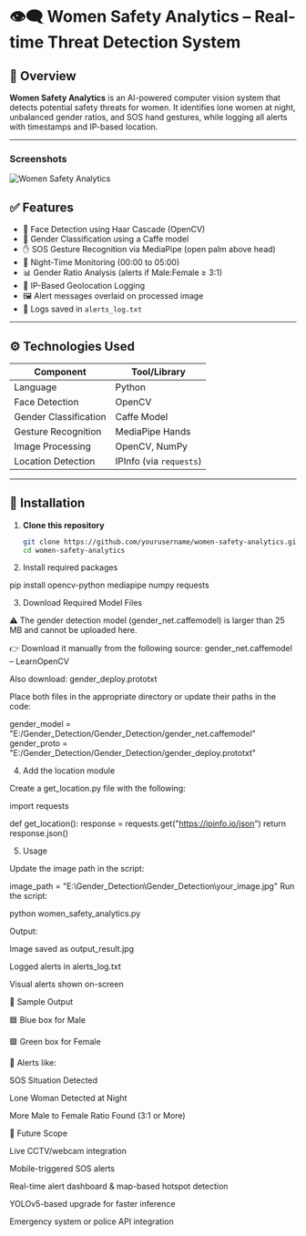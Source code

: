 # 👁️‍🗨️ Women Safety Analytics – Real-time Threat Detection System

## 📖 Overview
**Women Safety Analytics** is an AI-powered computer vision system that detects potential safety threats for women. It identifies lone women at night, unbalanced gender ratios, and SOS hand gestures, while logging all alerts with timestamps and IP-based location.

---

### Screenshots
![Women Safety Analytics](./womensafety.png)


## ✅ Features
- 👤 Face Detection using Haar Cascade (OpenCV)
- 🧠 Gender Classification using a Caffe model
- ✋ SOS Gesture Recognition via MediaPipe (open palm above head)
- 🌙 Night-Time Monitoring (00:00 to 05:00)
- 📊 Gender Ratio Analysis (alerts if Male:Female ≥ 3:1)
- 📍 IP-Based Geolocation Logging
- 🖼️ Alert messages overlaid on processed image
- 📄 Logs saved in `alerts_log.txt`

---

## ⚙️ Technologies Used

| Component              | Tool/Library         |
|------------------------|----------------------|
| Language               | Python               |
| Face Detection         | OpenCV               |
| Gender Classification  | Caffe Model          |
| Gesture Recognition    | MediaPipe Hands      |
| Image Processing       | OpenCV, NumPy        |
| Location Detection     | IPInfo (via `requests`) |

---

## 🔧 Installation

1. **Clone this repository**
   ```bash
   git clone https://github.com/yourusername/women-safety-analytics.git
   cd women-safety-analytics

2. Install required packages
   
pip install opencv-python mediapipe numpy requests

3. Download Required Model Files

⚠️ The gender detection model (gender_net.caffemodel) is larger than 25 MB and cannot be uploaded here.

👉 Download it manually from the following source:
gender_net.caffemodel – LearnOpenCV

Also download:
gender_deploy.prototxt

Place both files in the appropriate directory or update their paths in the code:

gender_model = "E:/Gender_Detection/Gender_Detection/gender_net.caffemodel"
gender_proto = "E:/Gender_Detection/Gender_Detection/gender_deploy.prototxt"

4. Add the location module

Create a get_location.py file with the following:

import requests

def get_location():
    response = requests.get("https://ipinfo.io/json")
    return response.json()

5. Usage

Update the image path in the script:

image_path = "E:\\Gender_Detection\\Gender_Detection\\your_image.jpg"
Run the script:

python women_safety_analytics.py

Output:

Image saved as output_result.jpg

Logged alerts in alerts_log.txt

Visual alerts shown on-screen

📸 Sample Output

🟦 Blue box for Male

🟩 Green box for Female

🛑 Alerts like:

SOS Situation Detected

Lone Woman Detected at Night

More Male to Female Ratio Found (3:1 or More)

🔮 Future Scope

Live CCTV/webcam integration

Mobile-triggered SOS alerts

Real-time alert dashboard & map-based hotspot detection

YOLOv5-based upgrade for faster inference

Emergency system or police API integration

